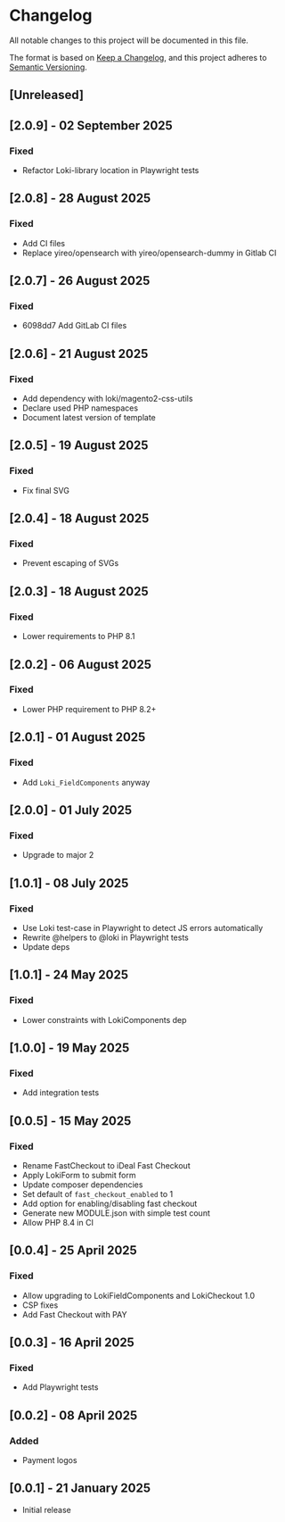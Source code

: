 # Changelog
All notable changes to this project will be documented in this file.

The format is based on [Keep a Changelog](https://keepachangelog.com/en/1.0.0/),
and this project adheres to [Semantic Versioning](https://semver.org/spec/v2.0.0.html).

## [Unreleased]

## [2.0.9] - 02 September 2025
### Fixed
- Refactor Loki-library location in Playwright tests

## [2.0.8] - 28 August 2025
### Fixed
- Add CI files
- Replace yireo/opensearch with yireo/opensearch-dummy in Gitlab CI

## [2.0.7] - 26 August 2025
### Fixed
- 6098dd7 Add GitLab CI files

## [2.0.6] - 21 August 2025
### Fixed
- Add dependency with loki/magento2-css-utils
- Declare used PHP namespaces
- Document latest version of template

## [2.0.5] - 19 August 2025
### Fixed
- Fix final SVG

## [2.0.4] - 18 August 2025
### Fixed
- Prevent escaping of SVGs

## [2.0.3] - 18 August 2025
### Fixed
- Lower requirements to PHP 8.1

## [2.0.2] - 06 August 2025
### Fixed
- Lower PHP requirement to PHP 8.2+

## [2.0.1] - 01 August 2025
### Fixed
- Add `Loki_FieldComponents` anyway

## [2.0.0] - 01 July 2025
### Fixed
- Upgrade to major 2

## [1.0.1] - 08 July 2025
### Fixed
- Use Loki test-case in Playwright to detect JS errors automatically
- Rewrite @helpers to @loki in Playwright tests
- Update deps

## [1.0.1] - 24 May 2025
### Fixed
- Lower constraints with LokiComponents dep

## [1.0.0] - 19 May 2025
### Fixed
- Add integration tests

## [0.0.5] - 15 May 2025
### Fixed
- Rename FastCheckout to iDeal Fast Checkout
- Apply LokiForm to submit form
- Update composer dependencies
- Set default of `fast_checkout_enabled` to 1
- Add option for enabling/disabling fast checkout
- Generate new MODULE.json with simple test count
- Allow PHP 8.4 in CI

## [0.0.4] - 25 April 2025
### Fixed
- Allow upgrading to LokiFieldComponents and LokiCheckout 1.0
- CSP fixes
- Add Fast Checkout with PAY

## [0.0.3] - 16 April 2025
### Fixed
- Add Playwright tests

## [0.0.2] - 08 April 2025
### Added
- Payment logos

## [0.0.1] - 21 January 2025
- Initial release
